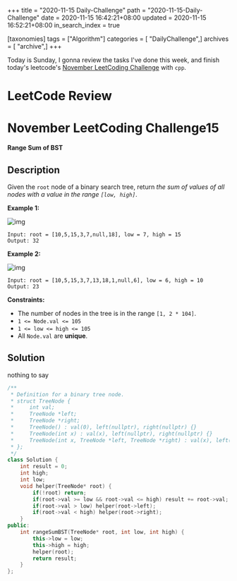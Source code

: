 +++
title = "2020-11-15 Daily-Challenge"
path = "2020-11-15-Daily-Challenge"
date = 2020-11-15 16:42:21+08:00
updated = 2020-11-15 16:52:21+08:00
in_search_index = true

[taxonomies]
tags = ["Algorithm"]
categories = [ "DailyChallenge",]
archives = [ "archive",]
+++

Today is Sunday, I gonna review the tasks I've done this week, and finish today's leetcode's [November LeetCoding Challenge]() with `cpp`.

<!-- more -->

# LeetCode Review

# November LeetCoding Challenge15

**Range Sum of BST**

## Description

Given the `root` node of a binary search tree, return *the sum of values of all nodes with a value in the range `[low, high]`*.

**Example 1:**

![img](https://assets.leetcode.com/uploads/2020/11/05/bst1.jpg)

```
Input: root = [10,5,15,3,7,null,18], low = 7, high = 15
Output: 32
```

**Example 2:**

![img](https://assets.leetcode.com/uploads/2020/11/05/bst2.jpg)

```
Input: root = [10,5,15,3,7,13,18,1,null,6], low = 6, high = 10
Output: 23
```

**Constraints:**

- The number of nodes in the tree is in the range `[1, 2 * 104]`.
- `1 <= Node.val <= 105`
- `1 <= low <= high <= 105`
- All `Node.val` are **unique**.

## Solution

nothing to say

``` cpp
/**
 * Definition for a binary tree node.
 * struct TreeNode {
 *     int val;
 *     TreeNode *left;
 *     TreeNode *right;
 *     TreeNode() : val(0), left(nullptr), right(nullptr) {}
 *     TreeNode(int x) : val(x), left(nullptr), right(nullptr) {}
 *     TreeNode(int x, TreeNode *left, TreeNode *right) : val(x), left(left), right(right) {}
 * };
 */
class Solution {
    int result = 0;
    int high;
    int low;
    void helper(TreeNode* root) {
        if(!root) return;
        if(root->val >= low && root->val <= high) result += root->val;
        if(root->val > low) helper(root->left);
        if(root->val < high) helper(root->right);
    }
public:
    int rangeSumBST(TreeNode* root, int low, int high) {
        this->low = low;
        this->high = high;
        helper(root);
        return result;
    }
};
```
